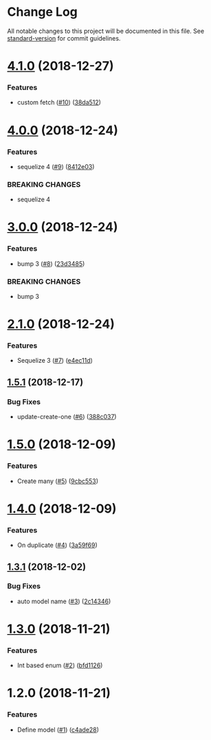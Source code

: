 # Change Log

All notable changes to this project will be documented in this file. See [standard-version](https://github.com/conventional-changelog/standard-version) for commit guidelines.

<a name="4.1.0"></a>
# [4.1.0](https://github.com/kobiburnley/modelnize/compare/v4.0.0...v4.1.0) (2018-12-27)


### Features

* custom fetch ([#10](https://github.com/kobiburnley/modelnize/issues/10)) ([38da512](https://github.com/kobiburnley/modelnize/commit/38da512))



<a name="4.0.0"></a>
# [4.0.0](https://github.com/kobiburnley/modelnize/compare/v3.0.0...v4.0.0) (2018-12-24)


### Features

* sequelize 4 ([#9](https://github.com/kobiburnley/modelnize/issues/9)) ([8412e03](https://github.com/kobiburnley/modelnize/commit/8412e03))


### BREAKING CHANGES

* sequelize 4



<a name="3.0.0"></a>
# [3.0.0](https://github.com/kobiburnley/modelnize/compare/v2.1.0...v3.0.0) (2018-12-24)


### Features

* bump 3 ([#8](https://github.com/kobiburnley/modelnize/issues/8)) ([23d3485](https://github.com/kobiburnley/modelnize/commit/23d3485))


### BREAKING CHANGES

* bump 3



<a name="2.1.0"></a>
# [2.1.0](https://github.com/kobiburnley/modelnize/compare/v1.5.1...v2.1.0) (2018-12-24)


### Features

* Sequelize 3 ([#7](https://github.com/kobiburnley/modelnize/issues/7)) ([e4ec11d](https://github.com/kobiburnley/modelnize/commit/e4ec11d))



<a name="1.5.1"></a>
## [1.5.1](https://github.com/kobiburnley/modelnize/compare/v1.5.0...v1.5.1) (2018-12-17)


### Bug Fixes

* update-create-one ([#6](https://github.com/kobiburnley/modelnize/issues/6)) ([388c037](https://github.com/kobiburnley/modelnize/commit/388c037))



<a name="1.5.0"></a>
# [1.5.0](https://github.com/kobiburnley/modelnize/compare/v1.4.0...v1.5.0) (2018-12-09)


### Features

* Create many ([#5](https://github.com/kobiburnley/modelnize/issues/5)) ([9cbc553](https://github.com/kobiburnley/modelnize/commit/9cbc553))



<a name="1.4.0"></a>
# [1.4.0](https://github.com/kobiburnley/modelnize/compare/v1.3.1...v1.4.0) (2018-12-09)


### Features

* On duplicate ([#4](https://github.com/kobiburnley/modelnize/issues/4)) ([3a59f69](https://github.com/kobiburnley/modelnize/commit/3a59f69))



<a name="1.3.1"></a>
## [1.3.1](https://github.com/kobiburnley/modelnize/compare/v1.3.0...v1.3.1) (2018-12-02)


### Bug Fixes

* auto model name ([#3](https://github.com/kobiburnley/modelnize/issues/3)) ([2c14346](https://github.com/kobiburnley/modelnize/commit/2c14346))



<a name="1.3.0"></a>
# [1.3.0](https://github.com/kobiburnley/modelnize/compare/v1.2.0...v1.3.0) (2018-11-21)


### Features

* Int based enum ([#2](https://github.com/kobiburnley/modelnize/issues/2)) ([bfd1126](https://github.com/kobiburnley/modelnize/commit/bfd1126))



<a name="1.2.0"></a>
# 1.2.0 (2018-11-21)


### Features

* Define model ([#1](https://github.com/kobiburnley/modelnize/issues/1)) ([c4ade28](https://github.com/kobiburnley/modelnize/commit/c4ade28))
